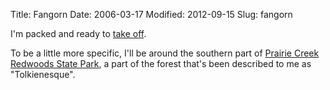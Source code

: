 Title: Fangorn
Date: 2006-03-17
Modified: 2012-09-15
Slug: fangorn

I'm packed and ready to <a href="http://www.pig-monkey.com/2006/03/12/quest/" >take off</a>.

To be a little more specific, I'll be around the southern part of <a href="http://www.parks.ca.gov/?page_id=415" >Prairie Creek Redwoods State Park</a>, a part of the forest that's been described to me as "Tolkienesque".
